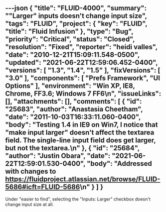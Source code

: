 ---json
{
  "title": "FLUID-4000",
  "summary": "\"Larger\" inputs doesn't change input size",
  "tags": "FLUID",
  "project": {
    "key": "FLUID",
    "title": "Fluid Infusion"
  },
  "type": "Bug",
  "priority": "Critical",
  "status": "Closed",
  "resolution": "Fixed",
  "reporter": "heidi valles",
  "date": "2010-12-21T15:09:11.548-0500",
  "updated": "2021-06-22T12:59:06.452-0400",
  "versions": [
    "1.3",
    "1.4",
    "1.5"
  ],
  "fixVersions": [
    "3.0"
  ],
  "components": [
    "Prefs Framework",
    "UI Options"
  ],
  "environment": "Win XP, IE8, Chrome, FF3.6; Windows 7 FF6\n",
  "issueLinks": [],
  "attachments": [],
  "comments": [
    {
      "id": "25683",
      "author": "Anastasia Cheetham",
      "date": "2011-10-03T16:33:11.060-0400",
      "body": "Testing 1.4 in IE9 on Win7, I notice that \"make input larger\" doesn't affect the textarea field. The single-line input field does get larger, but not the textarea.\n"
    },
    {
      "id": "25684",
      "author": "Justin Obara",
      "date": "2021-06-22T12:59:01.530-0400",
      "body": "Addressed with changes to <https://fluidproject.atlassian.net/browse/FLUID-5686#icft=FLUID-5686>\n"
    }
  ]
}
---
Under "easier to find", selecting the "Inputs: Larger" checkbox doesn't change input size at all.

        